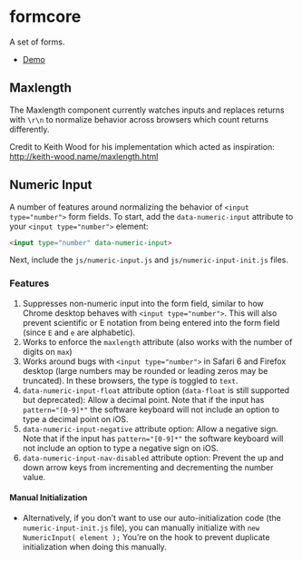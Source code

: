 formcore
========

A set of forms.

* [Demo](http://master.origin.formcore.fgview.com/)

## Maxlength

The Maxlength component currently watches inputs and replaces returns with
`\r\n` to normalize behavior across browsers which count returns differently.

Credit to Keith Wood for his implementation which acted as inspiration:
http://keith-wood.name/maxlength.html

## Numeric Input

A number of features around normalizing the behavior of `<input type="number">` form fields. To start, add the `data-numeric-input` attribute to your `<input type="number">` element:

```html
<input type="number" data-numeric-input>
```

Next, include the `js/numeric-input.js` and `js/numeric-input-init.js` files.

### Features

1. Suppresses non-numeric input into the form field, similar to how Chrome desktop behaves with `<input type="number">`. This will also prevent scientific or E notation from being entered into the form field (since `E` and `e` are alphabetic).
1. Works to enforce the `maxlength` attribute (also works with the number of digits on `max`)
1. Works around bugs with `<input type="number">` in Safari 6 and Firefox desktop (large numbers may be rounded or leading zeros may be truncated). In these browsers, the type is toggled to `text`.
1. `data-numeric-input-float` attribute option (`data-float` is still supported but deprecated): Allow a decimal point. Note that if the input has `pattern="[0-9]*"` the software keyboard will not include an option to type a decimal point on iOS.
1. `data-numeric-input-negative` attribute option: Allow a negative sign. Note that if the input has `pattern="[0-9]*"` the software keyboard will not include an option to type a negative sign on iOS.
1. `data-numeric-input-nav-disabled` attribute option: Prevent the up and down arrow keys from incrementing and decrementing the number value.

#### Manual Initialization

* Alternatively, if you don’t want to use our auto-initialization code (the `numeric-input-init.js` file), you can manually initialize with `new NumericInput( element );` You’re on the hook to prevent duplicate initialization when doing this manually.
